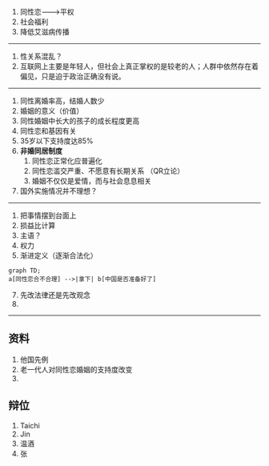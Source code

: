 1. 同性恋--->平权
2. 社会福利
3. 降低艾滋病传播

---------

1. 性关系混乱？
2. 互联网上主要是年轻人，但社会上真正掌权的是较老的人；人群中依然存在着偏见，只是迫于政治正确没有说。

------------

1. 同性离婚率高，结婚人数少
2. 婚姻的意义（价值）
3. 同性婚姻中长大的孩子的成长程度更高
4. 同性恋和基因有关
5. 35岁以下支持度达85%
6. **非婚同居制度**
   1. 同性恋正常化应普遍化
   2. 同性恋滥交严重、不愿意有长期关系 （QR立论）
   3. 婚姻不仅仅是爱情，而与社会息息相关
7. 国外实施情况并不理想？

--------------

1. 把事情摆到台面上
2. 损益比计算
3. 主语？
4. 权力
5. 渐进定义（逐渐合法化）

```mermaid
graph TD;
a[同性恋合不合理] -->|拿下| b[中国是否准备好了]
```

7. 先改法律还是先改观念
8. 

--------

## 资料

1. 他国先例
2. 老一代人对同性恋婚姻的支持度改变
3. 

## 辩位

1. Taichi
2. Jin
3. 温酒
4. 张